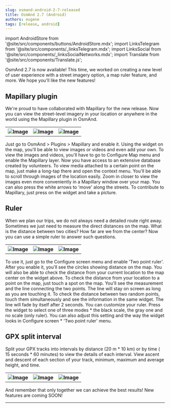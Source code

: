 ```yaml
---
slug: osmand-android-2-7-released
title: OsmAnd 2.7 (Android)
authors: eugene
tags: [release, android]
---
```

import AndroidStore from '@site/src/components/buttons/AndroidStore.mdx';
import LinksTelegram from '@site/src/components/_linksTelegram.mdx';
import LinksSocial from '@site/src/components/_linksSocialNetworks.mdx';
import Translate from '@site/src/components/Translate.js';

OsmAnd 2.7 is now available! This time, we worked on creating a new level of user experience with a street imagery option, a map ruler feature, and more. We hope you'll like the new features!

<!--truncate-->

## Mapillary plugin

We're proud to have collaborated with Mapillary for the new release. Now you can view the street-level imagery in your location or anywhere in the world using the Mapillary plugin in OsmAnd.

<table class="blogimage">
  <tr>
    <th><img src={require('./mapillary_1_1.jpg').default} alt="Image"/></th>
    <th><img src={require('./mapillary_2.jpg').default} alt="Image"/></th>
    <th><img src={require('./mapillary_3.jpg').default} alt="Image"/></th>
      </tr>
</table> 

Just go to OsmAnd > Plugins > Mapillary and enable it. Using the widget on the map, you'll be able to view images or videos and even add your own. To view the images and videos, you'll have to go to Configure Map menu and enable the Mapillary layer. Now you have access to an extensive database created by volunteers. To view media attached to a certain point on the map, just make a long-tap there and open the context menu. You'll be able to scroll through images of the location easily.
Zoom in closer to view the images even more conveniently in a Mapillary window over your map. You can also press the white arrows to 'move' along the streets. To contribute to Mapillary, just press on the widget and take a picture.

## Ruler

When we plan our trips, we do not always need a detailed route right away. Sometimes we just need to measure the direct distances on the map. What is the distance between two cities? How far are we from the center? Now you can use a simple ruler to answer such questions.

<table class="blogimage">
  <tr>
    <th><img src={require('./ruler_1.jpg').default} alt="Image"/></th>
    <th><img src={require('./ruler_2.jpg').default} alt="Image"/></th>
    <th><img src={require('./ruler_3.jpg').default} alt="Image"/></th>
      </tr>
</table> 

To use it, just go to the Configure screen menu and enable 'Two point ruler'. After you enable it, you'll see the circles showing distance on the map. You will also be able to check the distance from your current location to the map center on the widget above.
To check the distance from your location to a point on the map, just touch a spot on the map. You'll see the measurement and the line connecting the two points. The line will stay on screen as long as you are touching it.
To check the distance between two random points, touch them simultaneously and see the information in the same widget. The line will fade by itself after 2 seconds. You can customize your ruler. Press the widget to select one of three modes * the black scale, the gray one and no scale (only ruler). You can also adjust this setting and the way the widget looks in Configure screen * 'Two point ruler' menu.

## GPX split interval

Split your GPX tracks into intervals by distance (20 m * 10 km) or by time ( 15 seconds * 60 minutes) to view the details of each interval. View ascent and descent of each section of your track, minimum, maximum and average height, and time.

<table class="blogimage">
  <tr>
    <th><img src={require('./gpx_spl_1.jpg').default} alt="Image"/></th>
    <th><img src={require('./gpx_spl_5.jpg').default} alt="Image"/></th>
    <th><img src={require('./gpx_spl_3.jpg').default} alt="Image"/></th>
      </tr>
</table> 

And remember that only together we can achieve the best results!
New features are coming SOON!


____________________________ 

<LinksSocial/>




<LinksTelegram/>
<AndroidStore/>
